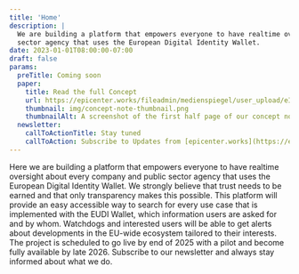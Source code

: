 ```yaml
---
title: 'Home'
description: |
  We are building a platform that empowers everyone to have realtime oversight about every company and public 
  sector agency that uses the European Digital Identity Wallet.
date: 2023-01-01T08:00:00-07:00
draft: false
params:
  preTitle: Coming soon
  paper:
    title: Read the full Concept 
    url: https://epicenter.works/fileadmin/medienspiegel/user_upload/eIDAS_Monitor-concept_note.pdf 
    thumbnail: img/concept-note-thumbnail.png 
    thumbnailAlt: A screenshot of the first half page of our concept note
  newsletter: 
    callToActionTitle: Stay tuned
    callToAction: Subscribe to Updates from [epicenter.works](https://epicenter.works/en/)
---
```

Here we are building a platform that empowers everyone to have realtime oversight about every company and public sector agency that uses the European Digital Identity Wallet. We strongly believe that trust needs to be earned and that only transparency makes this possible. This platform will provide an easy accessible way to search for every use case that is implemented with the EUDI Wallet, which information users are asked for and by whom. Watchdogs and interested users will be able to get alerts about developments in the EU-wide ecosystem tailored to their interests. The project is scheduled to go live by end of 2025 with a pilot and become fully available by late 2026. Subscribe to our newsletter and always stay informed about what we do. 